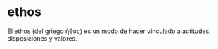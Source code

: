 # ethos
El ethos (del griego ἦθος) es un modo de hacer vinculado a actitudes, disposiciones y valores.
